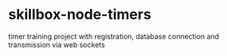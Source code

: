 # skillbox-node-timers
timer training project with registration, database connection and transmission via web sockets
